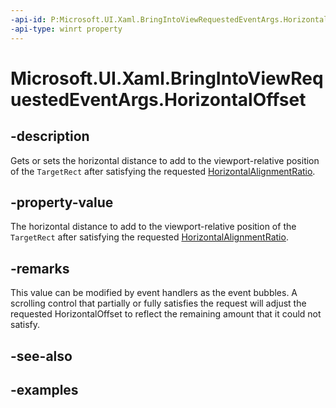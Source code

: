 ```yaml
---
-api-id: P:Microsoft.UI.Xaml.BringIntoViewRequestedEventArgs.HorizontalOffset
-api-type: winrt property
---
```


<!-- Property syntax.
public double HorizontalOffset { get;  set; }
-->

# Microsoft.UI.Xaml.BringIntoViewRequestedEventArgs.HorizontalOffset

## -description

Gets or sets the horizontal distance to add to the viewport-relative position of the `TargetRect` after satisfying the requested [HorizontalAlignmentRatio](bringintoviewrequestedeventargs_horizontalalignmentratio.md).

## -property-value

The horizontal distance to add to the viewport-relative position of the `TargetRect` after satisfying the requested [HorizontalAlignmentRatio](bringintoviewrequestedeventargs_horizontalalignmentratio.md).

## -remarks

This value can be modified by event handlers as the event bubbles. A scrolling control that partially or fully satisfies the request will adjust the requested HorizontalOffset to reflect the remaining amount that it could not satisfy.

## -see-also

## -examples
